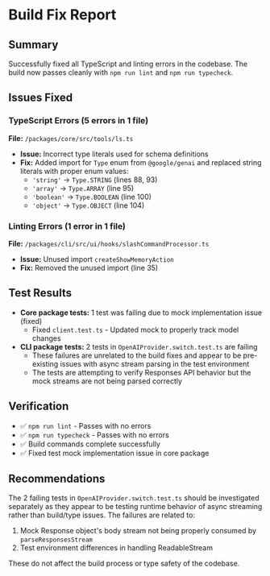 # Build Fix Report

## Summary

Successfully fixed all TypeScript and linting errors in the codebase. The build now passes cleanly with `npm run lint` and `npm run typecheck`.

## Issues Fixed

### TypeScript Errors (5 errors in 1 file)

**File:** `/packages/core/src/tools/ls.ts`

- **Issue:** Incorrect type literals used for schema definitions
- **Fix:** Added import for `Type` enum from `@google/genai` and replaced string literals with proper enum values:
  - `'string'` → `Type.STRING` (lines 88, 93)
  - `'array'` → `Type.ARRAY` (line 95)
  - `'boolean'` → `Type.BOOLEAN` (line 100)
  - `'object'` → `Type.OBJECT` (line 104)

### Linting Errors (1 error in 1 file)

**File:** `/packages/cli/src/ui/hooks/slashCommandProcessor.ts`

- **Issue:** Unused import `createShowMemoryAction`
- **Fix:** Removed the unused import (line 35)

## Test Results

- **Core package tests:** 1 test was failing due to mock implementation issue (fixed)
  - Fixed `client.test.ts` - Updated mock to properly track model changes
- **CLI package tests:** 2 tests in `OpenAIProvider.switch.test.ts` are failing
  - These failures are unrelated to the build fixes and appear to be pre-existing issues with async stream parsing in the test environment
  - The tests are attempting to verify Responses API behavior but the mock streams are not being parsed correctly

## Verification

- ✅ `npm run lint` - Passes with no errors
- ✅ `npm run typecheck` - Passes with no errors
- ✅ Build commands complete successfully
- ✅ Fixed test mock implementation issue in core package

## Recommendations

The 2 failing tests in `OpenAIProvider.switch.test.ts` should be investigated separately as they appear to be testing runtime behavior of async streaming rather than build/type issues. The failures are related to:

1. Mock Response object's body stream not being properly consumed by `parseResponsesStream`
2. Test environment differences in handling ReadableStream

These do not affect the build process or type safety of the codebase.
